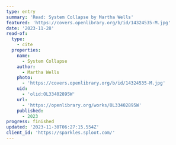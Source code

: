 ```yaml
---
type: entry
summary: 'Read: System Collapse by Martha Wells'
featured: 'https://covers.openlibrary.org/b/id/14324535-M.jpg'
date: '2023-11-28'
read-of:
  type:
    - cite
  properties:
    name:
      - System Collapse
    author:
      - Martha Wells
    photo:
      - 'https://covers.openlibrary.org/b/id/14324535-M.jpg'
    uid:
      - 'olid:OL33402895W'
    url:
      - 'https://openlibrary.org/works/OL33402895W'
    published:
      - 2023
progress: finished
updated: '2023-11-30T06:27:15.554Z'
client_id: 'https://sparkles.sploot.com/'
---
```


